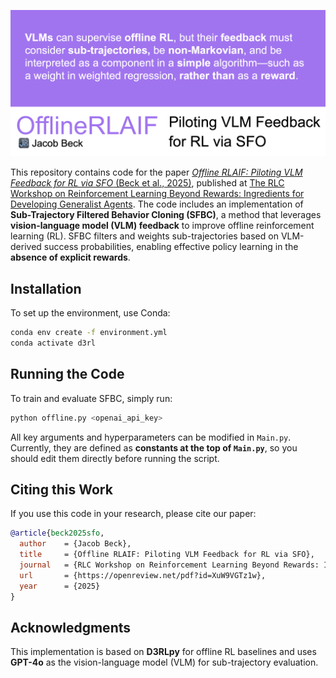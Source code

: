 ![Offline RLAIF](Title_Img.png)

<!-- # Offline RLAIF: Piloting VLM Feedback for RL via SFO -->

This repository contains code for the paper [*Offline RLAIF: Piloting VLM Feedback for RL via SFO* (Beck et al., 2025)](https://arxiv.org/abs/2503.01062), published at [The RLC Workshop on Reinforcement Learning Beyond Rewards: Ingredients for Developing Generalist Agents](https://rlbrew2-workshop.github.io). The code includes an implementation of **Sub-Trajectory Filtered Behavior Cloning (SFBC)**, a method that leverages **vision-language model (VLM) feedback** to improve offline reinforcement learning (RL). SFBC filters and weights sub-trajectories based on VLM-derived success probabilities, enabling effective policy learning in the **absence of explicit rewards**.

## Installation
To set up the environment, use Conda:
```bash
conda env create -f environment.yml
conda activate d3rl
```

## Running the Code
To train and evaluate SFBC, simply run:
```bash
python offline.py <openai_api_key>
```

All key arguments and hyperparameters can be modified in `Main.py`. Currently, they are defined as **constants at the top of `Main.py`**, so you should edit them directly before running the script.

## Citing this Work
If you use this code in your research, please cite our paper:

```bibtex
@article{beck2025sfo,
  author    = {Jacob Beck},
  title     = {Offline RLAIF: Piloting VLM Feedback for RL via SFO},
  journal   = {RLC Workshop on Reinforcement Learning Beyond Rewards: Ingredients for Developing Generalist Agents},
  url       = {https://openreview.net/pdf?id=XuW9VGTz1w},
  year      = {2025}
}
```

## Acknowledgments
This implementation is based on **D3RLpy** for offline RL baselines and uses **GPT-4o** as the vision-language model (VLM) for sub-trajectory evaluation.
